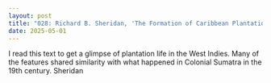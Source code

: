 ```yaml
---
layout: post
title: "028: Richard B. Sheridan, 'The Formation of Caribbean Plantation Society, 1689-1748' in <em>The Oxford History of the British Empire: Volume II</em> (Oxford: Oxford University Press, 1998)"
date: 2025-05-01
---
```

I read this text to get a glimpse of plantation life in the West Indies. Many of the features shared similarity with what happened in Colonial Sumatra in the 19th century. Sheridan 
